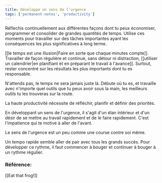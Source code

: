 ```yaml
---
title: Développe un sens de l'urgence
tags: ['permanent-notes', 'productivity']
---
```


Réflechis continuellement aux différentes façons dont tu peux économiser, programmer et consolider de grandes quantités de temps. Utilise ces moments pour travailler sur des tâches importantes ayant les conséquences les plus significatives à long terme. 

[[le temps est une illusion|Faire en sorte que chaque minutes compte]]. Travailler de façon régulière et continue, sans détour ni distraction, [[utiliser un calendrier|en planifiant et en préparant le travail à l'avance]]. Surtout, rester concentré sur les résultats les plus importants dont tu es responsable.

N'attends pas, le temps ne sera jamais juste là. Débute où tu es, et travaille avec n'importe quel outils que tu peux avoir sous la main, les meilleurs outils tu les trouveras sur la route. 

La haute productivité nécessite de réfléchir, planifir et définir des priorités.

En développant un sens de l'urgence, il s'agit d'un élan intérieur et d'un désir de se mettre au travail rapidement et de le faire rapidement. C'est l'impatience qui te motive à aller de l'avant. 

Le sens de l'urgence est un peu comme une course contre soi même. 

Un tempo rapide semble aller de pair avec tous les grands succès. Pour développer ce rythme, il faut commencer à bouger et continuer à bouger à un rythme régulier.

### Référence:
[[Eat that frog!]]